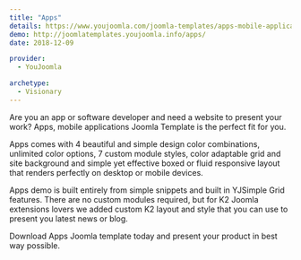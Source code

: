 ```yaml
---
title: "Apps"
details: https://www.youjoomla.com/joomla-templates/apps-mobile-applications-joomla-template.html
demo: http://joomlatemplates.youjoomla.info/apps/
date: 2018-12-09

provider:
  - YouJoomla

archetype:
  - Visionary
--- 
```


Are you an app or software developer and need a website to present your work? Apps, mobile applications Joomla Template is the perfect fit for you.

Apps comes with 4 beautiful and simple design color combinations, unlimited color options, 7 custom module  styles, color adaptable grid and site background and simple yet effective boxed or fluid responsive layout that renders perfectly on desktop or mobile devices.

Apps demo is built entirely from simple snippets and built in YJSimple Grid features. There are no custom modules required, but for K2 Joomla extensions lovers we added custom K2 layout and style that you can use to present you latest news or blog.

Download Apps Joomla template today and present your product in best way possible. 
